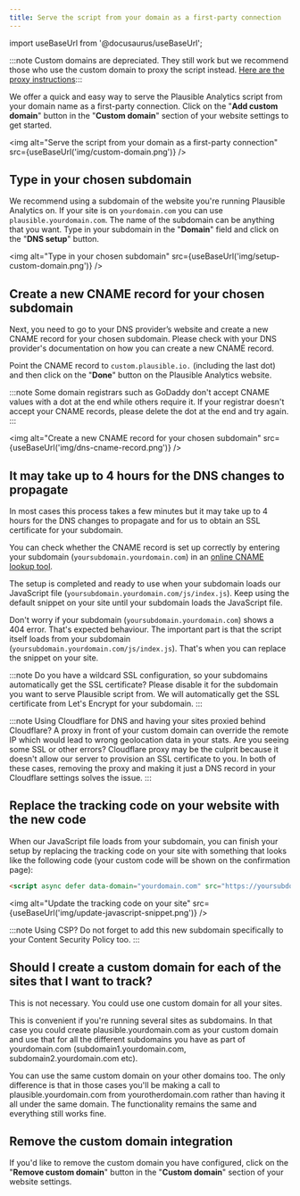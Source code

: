 ```yaml
---
title: Serve the script from your domain as a first-party connection
---
```


import useBaseUrl from '@docusaurus/useBaseUrl';

:::note Custom domains are depreciated. They still work but we recommend those who use the custom domain to proxy the script instead. [Here are the proxy instructions](/proxy/introduction.md):::

We offer a quick and easy way to serve the Plausible Analytics script from your domain name as a first-party connection. Click on the "**Add custom domain**" button in the "**Custom domain**" section of your website settings to get started.

<img alt="Serve the script from your domain as a first-party connection" src={useBaseUrl('img/custom-domain.png')} />

## Type in your chosen subdomain

We recommend using a subdomain of the website you're running Plausible Analytics on. If your site is on `yourdomain.com` you can use `plausible.yourdomain.com`. The name of the subdomain can be anything that you want. Type in your subdomain in the "**Domain**" field and click on the "**DNS setup**" button.

<img alt="Type in your chosen subdomain" src={useBaseUrl('img/setup-custom-domain.png')} />

## Create a new CNAME record for your chosen subdomain

Next, you need to go to your DNS provider’s website and create a new CNAME record for your chosen subdomain. Please check with your DNS provider's documentation on how you can create a new CNAME record.

Point the CNAME record to `custom.plausible.io.` (including the last dot) and then click on the "**Done**" button on the Plausible Analytics website. 

:::note
Some domain registrars such as GoDaddy don't accept CNAME values with a dot at the end while others require it. If your registrar doesn't accept your CNAME records, please delete the dot at the end and try again.
:::

<img alt="Create a new CNAME record for your chosen subdomain" src={useBaseUrl('img/dns-cname-record.png')} />

## It may take up to 4 hours for the DNS changes to propagate

In most cases this process takes a few minutes but it may take up to 4 hours for the DNS changes to propagate and for us to obtain an SSL certificate for your subdomain.

You can check whether the CNAME record is set up correctly by entering your subdomain (`yoursubdomain.yourdomain.com`) in an [online CNAME lookup tool](https://www.nslookup.io/cname-lookup/).

The setup is completed and ready to use when your subdomain loads our JavaScript file (`yoursubdomain.yourdomain.com/js/index.js`). Keep using the default snippet on your site until your subdomain loads the JavaScript file.

Don't worry if your subdomain (`yoursubdomain.yourdomain.com`) shows a 404 error. That's expected behaviour. The important part is that the script itself loads from your subdomain (`yoursubdomain.yourdomain.com/js/index.js`). That's when you can replace the snippet on your site.

:::note
Do you have a wildcard SSL configuration, so your subdomains automatically get the SSL certificate? Please disable it for the subdomain you want to serve Plausible script from. We will automatically get the SSL certificate from Let's Encrypt for your subdomain. 
:::

:::note
Using Cloudflare for DNS and having your sites proxied behind Cloudflare? A proxy in front of your custom domain can override the remote IP which would lead to wrong geolocation data in your stats. Are you seeing some SSL or other errors? Cloudflare proxy may be the culprit because it doesn't allow our server to provision an SSL certificate to you. In both of these cases, removing the proxy and making it just a DNS record in your Cloudflare settings solves the issue.
:::

## Replace the tracking code on your website with the new code

When our JavaScript file loads from your subdomain, you can finish your setup by replacing the tracking code on your site with something that looks like the following code (your custom code will be shown on the confirmation page):

```html
<script async defer data-domain="yourdomain.com" src="https://yoursubdomain.yourdomain.com/js/index.js"></script>
```

<img alt="Update the tracking code on your site" src={useBaseUrl('img/update-javascript-snippet.png')} />

:::note
Using CSP? Do not forget to add this new subdomain specifically to your Content Security Policy too.
:::

## Should I create a custom domain for each of the sites that I want to track?

This is not necessary. You could use one custom domain for all your sites. 

This is convenient if you're running several sites as subdomains. In that case you could create plausible.yourdomain.com as your custom domain and use that for all the different subdomains you have as part of yourdomain.com (subdomain1.yourdomain.com, subdomain2.yourdomain.com etc).

You can use the same custom domain on your other domains too. The only difference is that in those cases you'll be making a call to plausible.yourdomain.com from yourotherdomain.com rather than having it all under the same domain. The functionality remains the same and everything still works fine.

## Remove the custom domain integration

If you'd like to remove the custom domain you have configured, click on the "**Remove custom domain**" button in the "**Custom domain**" section of your website settings.
